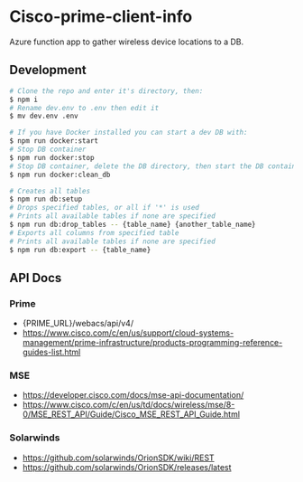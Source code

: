 # Cisco-prime-client-info
Azure function app to gather wireless device locations to a DB.

## Development
```sh
# Clone the repo and enter it's directory, then:
$ npm i
# Rename dev.env to .env then edit it
$ mv dev.env .env

# If you have Docker installed you can start a dev DB with:
$ npm run docker:start
# Stop DB container 
$ npm run docker:stop
# Stop DB container, delete the DB directory, then start the DB container
$ npm run docker:clean_db

# Creates all tables
$ npm run db:setup
# Drops specified tables, or all if '*' is used
# Prints all available tables if none are specified
$ npm run db:drop_tables -- {table_name} {another_table_name}
# Exports all columns from specified table
# Prints all available tables if none are specified
$ npm run db:export -- {table_name}
```

## API Docs
### Prime
 - {PRIME_URL}/webacs/api/v4/
 - https://www.cisco.com/c/en/us/support/cloud-systems-management/prime-infrastructure/products-programming-reference-guides-list.html

### MSE
 - https://developer.cisco.com/docs/mse-api-documentation/
 - https://www.cisco.com/c/en/us/td/docs/wireless/mse/8-0/MSE_REST_API/Guide/Cisco_MSE_REST_API_Guide.html

### Solarwinds
 - https://github.com/solarwinds/OrionSDK/wiki/REST
 - https://github.com/solarwinds/OrionSDK/releases/latest